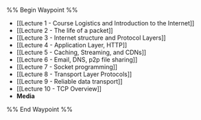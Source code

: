 %% Begin Waypoint %%
- [[Lecture 1 - Course Logistics and Introduction to the Internet]]
- [[Lecture 2 - The life of a packet]]
- [[Lecture 3 - Internet structure and Protocol Layers]]
- [[Lecture 4 - Application Layer, HTTP]]
- [[Lecture 5 - Caching, Streaming, and CDNs]]
- [[Lecture 6 - Email, DNS, p2p file sharing]]
- [[Lecture 7 - Socket programming]]
- [[Lecture 8 - Transport Layer Protocols]]
- [[Lecture 9 - Reliable data transport]]
- [[Lecture 10 - TCP Overview]]
- **Media**


%% End Waypoint %%